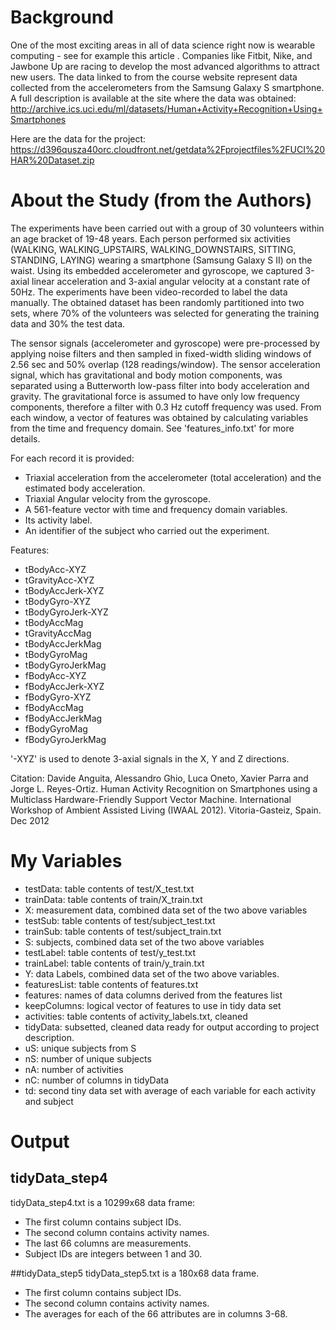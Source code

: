 # Background 
One of the most exciting areas in all of data science right now is wearable computing - see for example this article . Companies like Fitbit, Nike, and Jawbone Up are racing to develop the most advanced algorithms to attract new users. The data linked to from the course website represent data collected from the accelerometers from the Samsung Galaxy S smartphone. A full description is available at the site where the data was obtained: http://archive.ics.uci.edu/ml/datasets/Human+Activity+Recognition+Using+Smartphones

Here are the data for the project: https://d396qusza40orc.cloudfront.net/getdata%2Fprojectfiles%2FUCI%20HAR%20Dataset.zip

# About the Study (from the Authors)
The experiments have been carried out with a group of 30 volunteers within an age bracket of 19-48 years. Each person performed six activities (WALKING, WALKING_UPSTAIRS, WALKING_DOWNSTAIRS, SITTING, STANDING, LAYING) wearing a smartphone (Samsung Galaxy S II) on the waist. Using its embedded accelerometer and gyroscope, we captured 3-axial linear acceleration and 3-axial angular velocity at a constant rate of 50Hz. The experiments have been video-recorded to label the data manually. The obtained dataset has been randomly partitioned into two sets, where 70% of the volunteers was selected for generating the training data and 30% the test data. 

The sensor signals (accelerometer and gyroscope) were pre-processed by applying noise filters and then sampled in fixed-width sliding windows of 2.56 sec and 50% overlap (128 readings/window). The sensor acceleration signal, which has gravitational and body motion components, was separated using a Butterworth low-pass filter into body acceleration and gravity. The gravitational force is assumed to have only low frequency components, therefore a filter with 0.3 Hz cutoff frequency was used. From each window, a vector of features was obtained by calculating variables from the time and frequency domain. See 'features_info.txt' for more details. 

For each record it is provided:
- Triaxial acceleration from the accelerometer (total acceleration) and the estimated body acceleration.
- Triaxial Angular velocity from the gyroscope. 
- A 561-feature vector with time and frequency domain variables. 
- Its activity label. 
- An identifier of the subject who carried out the experiment.

Features:
- tBodyAcc-XYZ
- tGravityAcc-XYZ
- tBodyAccJerk-XYZ
- tBodyGyro-XYZ
- tBodyGyroJerk-XYZ
- tBodyAccMag
- tGravityAccMag
- tBodyAccJerkMag
- tBodyGyroMag
- tBodyGyroJerkMag
- fBodyAcc-XYZ
- fBodyAccJerk-XYZ
- fBodyGyro-XYZ
- fBodyAccMag
- fBodyAccJerkMag
- fBodyGyroMag
- fBodyGyroJerkMag

'-XYZ' is used to denote 3-axial signals in the X, Y and Z directions.

Citation:
Davide Anguita, Alessandro Ghio, Luca Oneto, Xavier Parra and Jorge L. Reyes-Ortiz. Human Activity Recognition on Smartphones using a Multiclass Hardware-Friendly Support Vector Machine. International Workshop of Ambient Assisted Living (IWAAL 2012). Vitoria-Gasteiz, Spain. Dec 2012

# My Variables
- testData: table contents of test/X_test.txt
- trainData: table contents of train/X_train.txt
- X: measurement data, combined data set of the two above variables
- testSub: table contents of test/subject_test.txt
- trainSub: table contents of test/subject_train.txt
- S: subjects, combined data set of the two above variables
- testLabel: table contents of test/y_test.txt
- trainLabel: table contents of train/y_train.txt
- Y: data Labels, combined data set of the two above variables.
- featuresList: table contents of features.txt
- features: names of data columns derived from the features list
- keepColumns: logical vector of features to use in tidy data set
- activities: table contents of activity_labels.txt, cleaned
- tidyData: subsetted, cleaned data ready for output according to project description.
- uS: unique subjects from S
- nS: number of unique subjects
- nA: number of activities
- nC: number of columns in tidyData
- td: second tiny data set with average of each variable for each activity and subject

# Output
## tidyData_step4
tidyData_step4.txt is a 10299x68 data frame:
- The first column contains subject IDs.
- The second column contains activity names.
- The last 66 columns are measurements.
- Subject IDs are integers between 1 and 30.

##tidyData_step5
tidyData_step5.txt is a 180x68 data frame.
- The first column contains subject IDs.
- The second column contains activity names.
- The averages for each of the 66 attributes are in columns 3-68.




